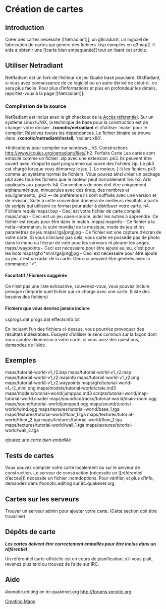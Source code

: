 Création de cartes
==================

Introduction
------------

Créer des cartes nécéssite [[Netradiant]], un gtkradiant, un logiciel de fabrication de cartes qui génère des fichiers .bsp compilés en q3map2. Il aide à obtenir une [[carte bien empaquetée]] tout en lisant cet article.

Utiliser Netradiant
-------------------

NetRadiant est un fork de l’éditeur de jeu Quake basé populaire, GtkRadiant, si vous avez connaissance de ce logiciel ou un autre dérivé de celui-ci, ce sera plus facile.
Pour plus d’informations et plus en profondeur les détails, reportez-vous à la page [[Netradiant]].

### Compilation de la source

NetRadiant est inclus avec le git checkout de la [Accès référentiel](référentiel). Sur un système Linux/UNIX, la technique de base pour la construction est de changer votre dossier **./xonotic/netradiant** et d’utiliser ‘make’ pour le compiler. Résolvez toutes les dépendances. Le fichier binaire se trouve dans **./xonotic/netradiant/install**, ‘radiant.x86’.

*Indications pour compiler sur windows \_
h3. Constructions
http://www.icculus.org/netradiant/files/
h2. Forfaits Carte
Les cartes sont emballé comme un fichier .zip avec une extension .pk3. Ils peuvent être ouvert avec n’importe quel programme qui ouvre des fichiers zip. Le pk3 est chargé lorsque vous démarrez le jeu, ]. Le moteur, ] lit les fichiers pk3 comme un système normal de fichiers. Vous pouvez ainsi créer un package pk3 avec tous les fichiers que le moteur peut normalement lire.
h3. Arts appliqués aux paquets
h4. Conventions de nom
<mapname> doit être uniquement alphanumérique, minuscules avec des tirets, des nombres et soulignements, .pk3 — de préférence ils sont suffixés avec une version et de révision. Suite à cette convention donnera de meilleurs résultats à partir de scripts qui utilisent ce format pour aider à distribuer votre carte.
h4. Fichiers requis
maps/<mapname>.bsp - Ceci est votre fichier de carte compilé
maps/<mapname>.map - Ceci est un jeu open-source, aider les autres à apprendre. Ce fichier est requis pour être dans le match.
maps/<mapname>.mapinfo - Ce fichier a la méta-information, le suivi mondial de la musique, mode de jeu et les paramètres de jeu
maps/<mapname>.tga|png|jpg - Ce fichier est une capture d’écran de votre carte. Si vous n’incluez pas cela, vous carte ne possède pas de photo dans le menu ou l’écran de vote pour les serveurs et pleurer les anges.
maps/<mapname>.waypoints - Ceci est nécessaire pour être ajouté au jeu, c’est pour les bots
maps/gfx/<mapname>*mini.tga|png|jpg - Ceci est nécessaire pour être ajouté au jeu, c’est un radar de la carte. Ceux-ci peuvent être générés avec la commande “\<”.

#### Facultatif / Fichiers suggérée

Ce n’est pas une liste exhaustive, souvenez-vous, vous pouvez inclure presque n’importe quel fichier qui se charge avec une carte. (Liste des besoins des fichiers)

#### Fichiers que vous devriez jamais inclure

csprogs.dat
progs.dat
effectsinfo.txt

En incluant l’un des fichiers ci-dessus, vous pourriez provoquer des résultats indésirables. Essayez d’utiliser le sens commun sur la façon dont vous ajoutez dimension à votre carte, si vous avez des questions, demandez de l’aide.

Exemples
--------

maps/tutorial-world-v1\_r2.bsp
maps/tutorial-world-v1\_r2.map
maps/tutorial-world-v1\_r2.mapinfo
maps/tutorial-world-v1\_r2.png
maps/tutorial-world-v1\_r2.waypoints
maps/gfx/tutorial-world-v1\_r2\_mini.png
maps/models/tutorial-world/crate.md3
maps/models/tutorial-world/jumppad.md3
scripts/tutorial-world/map-tutorial-world.shader
maps/sound/cdtracks/tutorial-world/main-room.ogg
maps/sound/tutorial-world/jumppad.ogg
maps/sound/tutorial-world/wind.ogg
maps/textures/tutorial-world/base\_1.tga
maps/textures/tutorial-world/floor\_1.tga
maps/textures/tutorial-world/floor\_2.tga
maps/textures/tutorial-world/floor\_1.tga
maps/textures/tutorial-world/wall\_1.tga
maps/textures/tutorial-world/wall\_2.tga

*ajoutez une carte bien emballée*

Tests de cartes
---------------

Vous pouvez compiler votre carte localement ou sur le serveur de construction. Le serveur de construction (nécessite un [[référentiel d’accès]]) nécessite un fichier <nomdecarte>.nomdoptions. Pour vérifier, et plus d’info, demandez dans \#xonotic.editing sur irc.quakenet.org

Cartes sur les serveurs
-----------------------

Trouver un serveur admin pour ajouter votre carte. (Cette section doit être travaillée)

Dépôts de carte
---------------

***Les cartes doivent être correctement emballés pour être inclus dans un référentiel***

Un référentiel carte officielle est en cours de planification, s’il vous plaît, revenez plus tard ou trouvez de l’aide sur IRC.

Aide
----

\#xonotic.editing on irc.quakenet.org
http://forums.xonotic.org

[Creating Maps](English)
